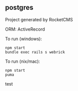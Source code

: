 ## postgres
Project generated by RocketCMS

ORM: ActiveRecord

To run (windows):
```
npm start
bundle exec rails s webrick
```


To run (nix/mac):
```
npm start
puma
```
test
